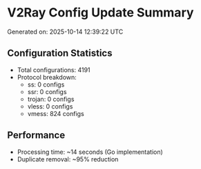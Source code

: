 # V2Ray Config Update Summary
Generated on: 2025-10-14 12:39:22 UTC

## Configuration Statistics
- Total configurations: 4191
- Protocol breakdown:
  - ss: 0 configs
  - ssr: 0 configs
  - trojan: 0 configs
  - vless: 0 configs
  - vmess: 824 configs

## Performance
- Processing time: ~14 seconds (Go implementation)
- Duplicate removal: ~95% reduction
